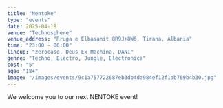 ```yaml
---
title: "Nentoke"
type: "events"
date: 2025-04-18
venue: "Technosphere"
venue_address: "Rruga e Elbasanit 8R9J+8W6, Tirana, Albania"
time: "23:00 - 06:00"
lineup: "zerocase, Deus Ex Machina, DANI"
genre: "Techno, Electro, Jungle, Electronica"
cost: "5"
age: "18+"
image: "/images/events/9c1a757722687eb3db4da984ef12f1ab769b4b30.jpg"
---
```

We welcome you to our next NENTOKE event!

